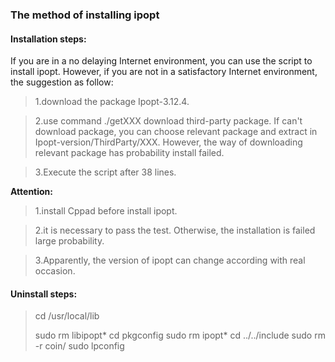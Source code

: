 ### The method of  installing ipopt

#### Installation steps:

If you are in a no delaying Internet environment, you can use the script to install ipopt. However, if you are not in a satisfactory Internet environment, the suggestion as follow:

> 1.download the package Ipopt-3.12.4.

> 2.use command ./getXXX download third-party package. If can't download package, you can choose relevant package and extract in Ipopt-version/ThirdParty/XXX. However, the way of downloading relevant package has probability install failed.

> 3.Execute the script after 38 lines.

**Attention:**

> 1.install Cppad before install ipopt.

> 2.it is necessary to pass the test. Otherwise, the installation is failed large probability.

> 3.Apparently, the version of ipopt can change according with real occasion.

#### Uninstall steps:

> cd /usr/local/lib
>
> sudo rm libipopt*
> cd pkgconfig
> sudo rm ipopt*
> cd ../../include
> sudo rm -r coin/
> sudo lpconfig

